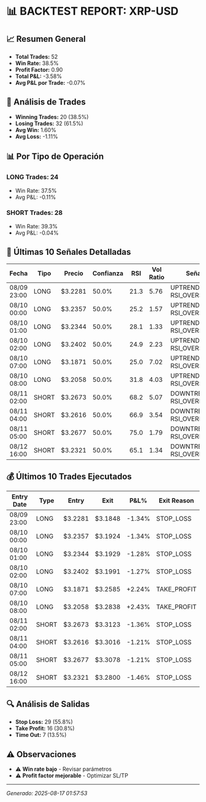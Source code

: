 
# 📊 BACKTEST REPORT: XRP-USD

## 📈 Resumen General
- **Total Trades:** 52
- **Win Rate:** 38.5%
- **Profit Factor:** 0.90
- **Total P&L:** -3.58%
- **Avg P&L por Trade:** -0.07%

## 🎯 Análisis de Trades
- **Winning Trades:** 20 (38.5%)
- **Losing Trades:** 32 (61.5%)
- **Avg Win:** 1.60%
- **Avg Loss:** -1.11%

## 📊 Por Tipo de Operación
### LONG Trades: 24
- Win Rate: 37.5%
- Avg P&L: -0.11%

### SHORT Trades: 28
- Win Rate: 39.3%
- Avg P&L: -0.04%

## 📝 Últimas 10 Señales Detalladas

| Fecha | Tipo | Precio | Confianza | RSI | Vol Ratio | Señales |
|-------|------|--------|-----------|-----|-----------|---------|
| 08/09 23:00 | LONG | $3.2281 | 50.0% | 21.3 | 5.76 | UPTREND, RSI_OVERSOLD |
| 08/10 00:00 | LONG | $3.2357 | 50.0% | 25.2 | 1.57 | UPTREND, RSI_OVERSOLD |
| 08/10 01:00 | LONG | $3.2344 | 50.0% | 28.1 | 1.33 | UPTREND, RSI_OVERSOLD |
| 08/10 02:00 | LONG | $3.2402 | 50.0% | 24.9 | 2.23 | UPTREND, RSI_OVERSOLD |
| 08/10 07:00 | LONG | $3.1871 | 50.0% | 25.0 | 7.02 | UPTREND, RSI_OVERSOLD |
| 08/10 08:00 | LONG | $3.2058 | 50.0% | 31.8 | 4.03 | UPTREND, RSI_OVERSOLD |
| 08/11 02:00 | SHORT | $3.2673 | 50.0% | 68.2 | 5.07 | DOWNTREND, RSI_OVERBOUGHT |
| 08/11 04:00 | SHORT | $3.2616 | 50.0% | 66.9 | 3.54 | DOWNTREND, RSI_OVERBOUGHT |
| 08/11 05:00 | SHORT | $3.2677 | 50.0% | 75.0 | 1.79 | DOWNTREND, RSI_OVERBOUGHT |
| 08/12 16:00 | SHORT | $3.2321 | 50.0% | 65.1 | 1.34 | DOWNTREND, RSI_OVERBOUGHT |


## 💰 Últimos 10 Trades Ejecutados

| Entry Date | Type | Entry | Exit | P&L% | Exit Reason |
|------------|------|-------|------|------|-------------|
| 08/09 23:00 | LONG | $3.2281 | $3.1848 | -1.34% | STOP_LOSS |
| 08/10 00:00 | LONG | $3.2357 | $3.1924 | -1.34% | STOP_LOSS |
| 08/10 01:00 | LONG | $3.2344 | $3.1929 | -1.28% | STOP_LOSS |
| 08/10 02:00 | LONG | $3.2402 | $3.1991 | -1.27% | STOP_LOSS |
| 08/10 07:00 | LONG | $3.1871 | $3.2585 | +2.24% | TAKE_PROFIT |
| 08/10 08:00 | LONG | $3.2058 | $3.2838 | +2.43% | TAKE_PROFIT |
| 08/11 02:00 | SHORT | $3.2673 | $3.3123 | -1.36% | STOP_LOSS |
| 08/11 04:00 | SHORT | $3.2616 | $3.3016 | -1.21% | STOP_LOSS |
| 08/11 05:00 | SHORT | $3.2677 | $3.3078 | -1.21% | STOP_LOSS |
| 08/12 16:00 | SHORT | $3.2321 | $3.2800 | -1.46% | STOP_LOSS |


## 🔍 Análisis de Salidas
- **Stop Loss:** 29 (55.8%)
- **Take Profit:** 16 (30.8%)
- **Time Out:** 7 (13.5%)

## ⚠️ Observaciones
- ⚠️ **Win rate bajo** - Revisar parámetros
- ⚠️ **Profit factor mejorable** - Optimizar SL/TP

---
*Generado: 2025-08-17 01:57:53*
